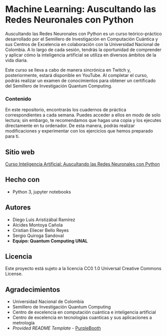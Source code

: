 # Machine Learning: Auscultando las Redes Neuronales con Python

Auscultando las Redes Neuronales con Python es un curso teórico-práctico desarrollado por el Semillero de Investigación en Computación Cuántica y sus Centros de Excelencia en colaboración con la Universidad Nacional de Colombia. A lo largo de cada sesión, tendrás la oportunidad de comprender y aplicar cómo la inteligencia artificial se utiliza en diversos ámbitos de la vida diaria.

Este curso se lleva a cabo de manera sincrónica en Twitch y, posteriormente, estará disponible en YouTube. 
Al completar el curso, podrás realizar un examen de conocimientos para obtener un certificado del Semillero de Investigación Quantum Computing.


### Contenido

En este repositorio, encontrarás los cuadernos de práctica correspondientes a cada semana. Puedes acceder a ellos en modo de solo lectura; sin embargo, te recomendamos que hagas una copia y los ejecutes directamente en tu ordenador. De esta manera, podrás realizar modificaciones y experimentar con los ejercicios que hemos preparado para ti.


## Sitio web

[Curso Inteligencia Artificial: Auscultando las Redes Neuronales con Python](https://taller6-quantumc.my.canva.site/ia-home)

## Hecho con

  - Python 3, jupyter notebooks

## Autores
  - Diego Luis Aristizábal Ramírez
  - Alcides Montoya Cañola
  - Cristian Eliecer Bello Reyes
  - Sergio Quiroga Sandoval
  - **Equipo: Quantum Computing UNAL**


## Licencia

Este proyecto está sujeto a la licencia CC0 1.0 Universal Creative Commons License.

## Agradecimientos

  - Universidad Nacional de Colombia
  - Semillero de Investigación Quantum Computing
  - Centro de excelencia en computación cuántica e inteligencia artificial
  - Centro de excelencia en tecnologías cuanticas y sus aplicaciones a metrología
  - *Provided README Template* -
    [PurpleBooth](https://github.com/PurpleBooth)
